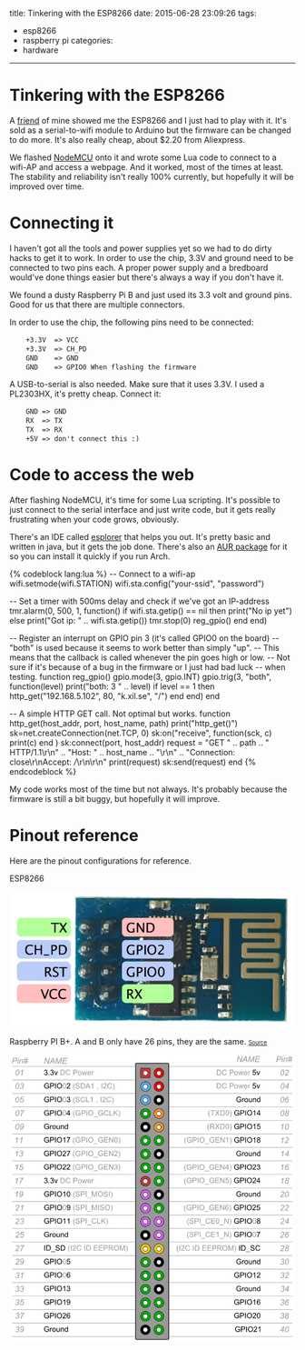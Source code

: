 title: Tinkering with the ESP8266
date: 2015-06-28 23:09:26
tags:
- esp8266
- raspberry pi
categories:
- hardware
---
# Tinkering with the ESP8266
A [friend](http://memset.io/) of mine showed me the ESP8266 and I just had to play with it. It's sold as a serial-to-wifi module to Arduino but the firmware can be changed to do more. It's also really cheap, about $2.20 from Aliexpress.

We flashed [NodeMCU](https://github.com/nodemcu/nodemcu-firmware.git) onto it and wrote some Lua code to connect to a wifi-AP and access a webpage. And it worked, most of the times at least. The stability and reliability isn't really 100% currently, but hopefully it will be improved over time.

# Connecting it
I haven't got all the tools and power supplies yet so we had to do dirty hacks to get it to work. In order to use the chip, 3.3V and ground need to be connected to two pins each. A proper power supply and a bredboard would've done things easier but there's always a way if you don't have it.

We found a dusty Raspberry Pi B and just used its 3.3 volt and ground pins. Good for us that there are multiple connectors.

In order to use the chip, the following pins need to be connected:

        +3.3V  => VCC
        +3.3V  => CH_PD
        GND    => GND
        GND    => GPIO0 When flashing the firmware

A USB-to-serial is also needed. Make sure that it uses 3.3V. I used a PL2303HX, it's pretty cheap. Connect it:

        GND => GND
        RX  => TX
        TX  => RX
        +5V => don't connect this :)

# Code to access the web
After flashing NodeMCU, it's time for some Lua scripting. It's possible to just connect to the serial interface and just write code, but it gets really frustrating when your code grows, obviously. 

There's an IDE called [esplorer](https://github.com/4refr0nt/ESPlorer) that helps you out. It's pretty basic and written in java, but it gets the job done. There's also an [AUR package](https://aur.archlinux.org/packages/esplorer/) for it so you can install it quickly if you run Arch.

{% codeblock lang:lua %}
-- Connect to a wifi-ap
wifi.setmode(wifi.STATION)
wifi.sta.config("your-ssid", "password")

-- Set a timer with 500ms delay and check if we've got an IP-address
tmr.alarm(0, 500, 1, function()
    if wifi.sta.getip() == nil then
        print("No ip yet")
    else
        print("Got ip: " .. wifi.sta.getip())
        tmr.stop(0)
        reg_gpio()
    end
end)

-- Register an interrupt on GPIO pin 3 (it's called GPIO0 on the board)
-- "both" is used because it seems to work better than simply "up". 
-- This means that the callback is called whenever the pin goes high or low.
-- Not sure if it's because of a bug in the firmware or I just had bad luck
-- when testing.
function reg_gpio()
gpio.mode(3, gpio.INT)
gpio.trig(3, "both", function(level)
        print("both: 3  " .. level)
        if level == 1 then
            http_get("192.168.5.102", 80, "k.xil.se", "/")
        end
    end)
end

-- A simple HTTP GET call. Not optimal but works.
function http_get(host_addr, port, host_name, path)
    print("http_get()")
    sk=net.createConnection(net.TCP, 0)
    sk:on("receive", function(sck, c) print(c) end )
    sk:connect(port, host_addr)
    request = "GET " .. path .. " HTTP/1.1\r\n" ..
    "Host: " .. host_name .. "\r\n" ..
    "Connection: close\r\nAccept: */*\r\n\r\n"
    print(request)
    sk:send(request)
end
{% endcodeblock %}

My code works most of the time but not always. It's probably because the firmware is still a bit buggy, but hopefully it will improve.

# Pinout reference
Here are the pinout configurations for reference.

ESP8266

![Pinout configuration of ESP8266](/images/Tinkering-with-the-ESP8266_wifi.jpg)

Raspberry PI B+. A and B only have 26 pins, they are the same. <small><small>[Source](http://www.element14.com/community/community/raspberry-pi/raspberry-pi-bplus/blog/2014/12/05/minecraft-on-the-raspberry-pi-model-a)

![Pinout configuration of ESP8266](/images/Tinkering-with-the-ESP8266_raspi.png)
